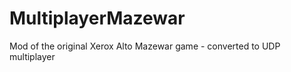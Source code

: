 MultiplayerMazewar
==================

Mod of the original Xerox Alto Mazewar game - converted to UDP multiplayer
